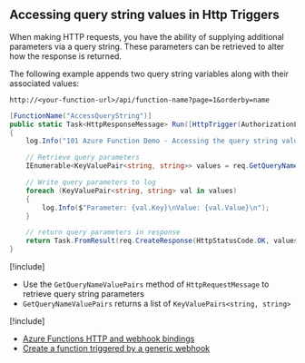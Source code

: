 ## Accessing query string values in Http Triggers

When making HTTP requests, you have the ability of supplying additional parameters via a query string. These parameters can be retrieved to alter how the response is returned.

The following example appends two query string variables along with their associated values:

   `http://<your-function-url>/api/function-name?page=1&orderby=name`

```csharp
[FunctionName("AccessQueryString")]
public static Task<HttpResponseMessage> Run([HttpTrigger(AuthorizationLevel.Anonymous, "GET")]HttpRequestMessage req, TraceWriter log)
{
    log.Info("101 Azure Function Demo - Accessing the query string values in HTTP Triggers");

    // Retrieve query parameters
    IEnumerable<KeyValuePair<string, string>> values = req.GetQueryNameValuePairs();

    // Write query parameters to log
    foreach (KeyValuePair<string, string> val in values)
    {
        log.Info($"Parameter: {val.Key}\nValue: {val.Value}\n");
    }

    // return query parameters in response
    return Task.FromResult(req.CreateResponse(HttpStatusCode.OK, values));
}

```

[!include[](../includes/takeaways-heading.md)]
* Use the `GetQueryNameValuePairs` method of `HttpRequestMessage` to retrieve query string parameters
* `GetQueryNameValuePairs` returns a list of `KeyValuePairs<string, string>`

[!include[](../includes/read-more-heading.md)]
* [Azure Functions HTTP and webhook bindings](https://docs.microsoft.com/azure/azure-functions/functions-bindings-http-webhook)
*  [Create a function triggered by a generic webhook](https://docs.microsoft.com/azure/azure-functions/functions-create-generic-webhook-triggered-function)